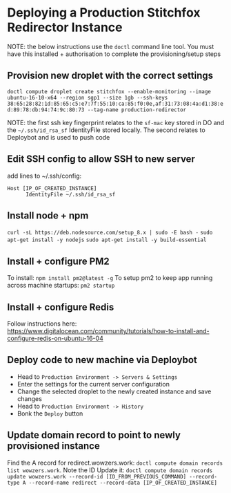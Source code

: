 # Deploying a Production Stitchfox Redirector Instance

NOTE: the below instructions use the `doctl` command line tool. You must have this installed + authorisation
to complete the provisioning/setup steps

## Provision new droplet with the correct settings
`doctl compute droplet create stitchfox --enable-monitoring --image ubuntu-16-10-x64 --region sgp1 --size 1gb --ssh-keys 38:65:28:82:1d:85:65:c5:e7:7f:55:10:ca:85:f0:0e,af:31:73:08:4a:d1:38:ed:89:78:db:94:74:9c:80:73 --tag-name production-redirector`

NOTE: the first ssh key fingerprint relates to the `sf-mac` key stored in DO and the `~/.ssh/id_rsa_sf` IdentityFile stored locally. The second relates to Deploybot and is used to push code

## Edit SSH config to allow SSH to new server
add lines to ~/.ssh/config:

```
Host [IP_OF_CREATED_INSTANCE]
      IdentityFile ~/.ssh/id_rsa_sf
```

## Install node + npm
`curl -sL https://deb.nodesource.com/setup_8.x | sudo -E bash -`
`sudo apt-get install -y nodejs`
`sudo apt-get install -y build-essential`

## Install + configure PM2
To install: `npm install pm2@latest -g`
To setup pm2 to keep app running across machine startups: `pm2 startup`

## Install + configure Redis
Follow instructions here: https://www.digitalocean.com/community/tutorials/how-to-install-and-configure-redis-on-ubuntu-16-04

## Deploy code to new machine via Deploybot
- Head to `Production Environment -> Servers & Settings`
- Enter the settings for the current server configuration
- Change the selected droplet to the newly created instance and save changes
- Head to `Production Environment -> History`
- Bonk the `Deploy` button

## Update domain record to point to newly provisioned instance
Find the A record for redirect.wowzers.work: `doctl compute domain records list wowzers.work`. Note the ID
Update it: `doctl compute domain records update wowzers.work --record-id [ID_FROM_PREVIOUS_COMMAND] --record-type A --record-name redirect --record-data [IP_OF_CREATED_INSTANCE]`
